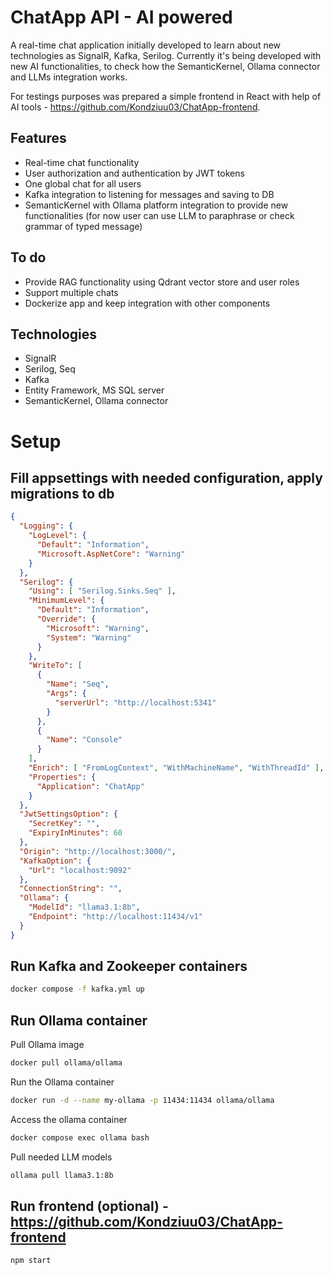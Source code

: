# ChatApp API - AI powered

A real-time chat application initially developed to learn about new technologies as SignalR, Kafka, Serilog. Currently it's being developed with new AI functionalities, to check how the SemanticKernel, Ollama connector and LLMs integration works.

For testings purposes was prepared a simple frontend in React with help of AI tools - https://github.com/Kondziuu03/ChatApp-frontend.

## Features
- Real-time chat functionality
- User authorization and authentication by JWT tokens
- One global chat for all users
- Kafka integration to listening for messages and saving to DB
- SemanticKernel with Ollama platform integration to provide new functionalities (for now user can use LLM to paraphrase or check grammar of typed message)

## To do
- Provide RAG functionality using Qdrant vector store and user roles
- Support multiple chats
- Dockerize app and keep integration with other components

## Technologies
- SignalR
- Serilog, Seq
- Kafka
- Entity Framework, MS SQL server
- SemanticKernel, Ollama connector

# Setup
## Fill appsettings with needed configuration, apply migrations to db

```json
{
  "Logging": {
    "LogLevel": {
      "Default": "Information",
      "Microsoft.AspNetCore": "Warning"
    }
  },
  "Serilog": {
    "Using": [ "Serilog.Sinks.Seq" ],
    "MinimumLevel": {
      "Default": "Information",
      "Override": {
        "Microsoft": "Warning",
        "System": "Warning"
      }
    },
    "WriteTo": [
      {
        "Name": "Seq",
        "Args": {
          "serverUrl": "http://localhost:5341"
        }
      },
      {
        "Name": "Console"
      }
    ],
    "Enrich": [ "FromLogContext", "WithMachineName", "WithThreadId" ],
    "Properties": {
      "Application": "ChatApp"
    }
  },
  "JwtSettingsOption": {
    "SecretKey": "",
    "ExpiryInMinutes": 60
  },
  "Origin": "http://localhost:3000/",
  "KafkaOption": {
    "Url": "localhost:9092"
  },
  "ConnectionString": "",
  "Ollama": {
    "ModelId": "llama3.1:8b",
    "Endpoint": "http://localhost:11434/v1"
  }
}

```

## Run Kafka and Zookeeper containers
```bash
docker compose -f kafka.yml up
```
## Run Ollama container

Pull Ollama image

```bash
docker pull ollama/ollama
```

Run the Ollama container

```bash
docker run -d --name my-ollama -p 11434:11434 ollama/ollama
```
Access the ollama container

```bash
docker compose exec ollama bash
```
Pull needed LLM models

```bash
ollama pull llama3.1:8b
```

## Run frontend (optional) - https://github.com/Kondziuu03/ChatApp-frontend

```bash
npm start
```
